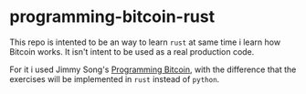 # programming-bitcoin-rust

This repo is intented to be an way to learn `rust` at same time i learn how Bitcoin works.
It isn't intent to be used as a real production code.

For it i used Jimmy Song's [Programming Bitcoin](https://github.com/jimmysong/programmingbitcoin),
with the difference that the exercises will be implemented in `rust` instead of `python`.



